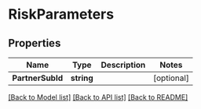 # RiskParameters

## Properties

Name | Type | Description | Notes
------------ | ------------- | ------------- | -------------
**PartnerSubId** | **string** |  |[optional] 

[[Back to Model list]](../README.md#documentation-for-models) [[Back to API list]](../README.md#documentation-for-api-endpoints) [[Back to README]](../README.md)


